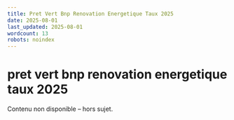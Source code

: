 ```yaml
---
title: Pret Vert Bnp Renovation Energetique Taux 2025
date: 2025-08-01
last_updated: 2025-08-01
wordcount: 13
robots: noindex
---
```


# pret vert bnp renovation energetique taux 2025

Contenu non disponible – hors sujet.